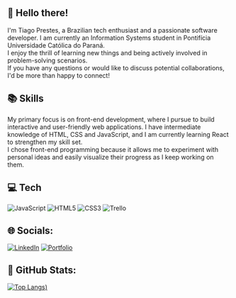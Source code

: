 <h2>👋 Hello there!</h2>
<p>I'm Tiago Prestes, a Brazilian tech enthusiast and a passionate software developer. I am currently an Information Systems student in Pontifícia Universidade Católica do Paraná.
<br>I enjoy the thrill of learning new things and being actively involved in problem-solving scenarios. <br>If you have any questions or would like to discuss potential collaborations, I'd be more than happy to connect!</p>

<h2>📚 Skills</h2>
<p>My primary focus is on front-end development, where I pursue to build interactive and user-friendly web applications. I have intermediate knowledge of HTML, CSS and JavaScript, and I am currently learning React to strengthen my skill set.
<br>I chose front-end programming because it allows me to experiment with personal ideas and easily visualize their progress as I keep working on them.</p>

<h2>💻 Tech</h2>

![JavaScript](https://img.shields.io/badge/javascript-%23323330.svg?style=for-the-badge&logo=javascript&logoColor=%23F7DF1E)
![HTML5](https://img.shields.io/badge/html5-%23E34F26.svg?style=for-the-badge&logo=html5&logoColor=white)
![CSS3](https://img.shields.io/badge/css3-%231572B6.svg?style=for-the-badge&logo=css3&logoColor=white)
![Trello](https://img.shields.io/badge/Trello-%23026AA7.svg?style=for-the-badge&logo=Trello&logoColor=white)

<h2>🌐 Socials:</h2>

<a href="https://www.linkedin.com/in/tiago-bisolo-prestes-248445258/" target="_blank">![LinkedIn](https://img.shields.io/badge/linkedin-%230077B5.svg?style=for-the-badge&logo=linkedin&logoColor=white)</a>
<a href="https://bptiago.github.io/portfolio-in/" target="_blank">![Portfolio](https://img.shields.io/badge/Portfolio-%23000000.svg?style=for-the-badge&logo=firefox&logoColor=#FF7139)</a>

<h2>🧮 GitHub Stats:</h2>

[![Top Langs](https://github-readme-stats.vercel.app/api/top-langs/?username=bptiago&layout=compact&theme=dracula))](https://github.com/anuraghazra/github-readme-stats)
